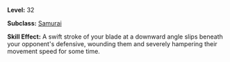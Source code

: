 <!-- TITLE: Skill: Low Slash -->

**Level:** 32

**Subclass:** [Samurai](samurai)

**Skill Effect:**  A swift stroke of your blade at a downward angle slips beneath your opponent's defensive, wounding them and severely hampering their movement speed for some time.